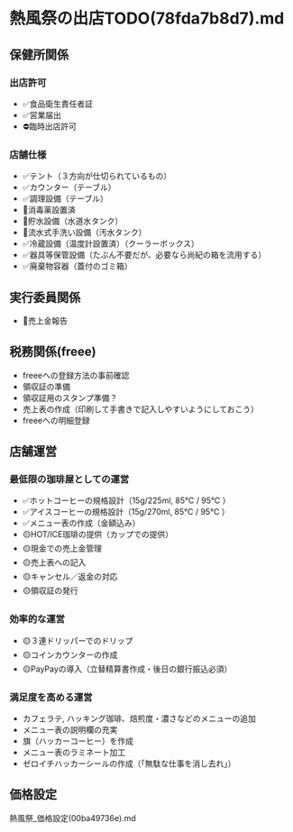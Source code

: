 # 熱風祭の出店TODO(78fda7b8d7).md

## 保健所関係
### 出店許可
- ✅食品衛生責任者証
- ✅営業届出
- ⛔️臨時出店許可

### 店舗仕様
- ✅テント（３方向が仕切られているもの）
- ✅カウンター（テーブル）
- ✅調理設備（テーブル）
- 📌消毒薬設置済
- 📌貯水設備（水道水タンク）
- 📌流水式手洗い設備（汚水タンク）
- ✅冷蔵設備（温度計設置済）（クーラーボックス）
- ✅器具等保管設備（たぶん不要だが、必要なら尚紀の箱を流用する）
- ✅廃棄物容器（蓋付のゴミ箱）

## 実行委員関係
- 📌売上金報告

## 税務関係(freee)
- freeeへの登録方法の事前確認
- 領収証の準備
- 領収証用のスタンプ準備？
- 売上表の作成（印刷して手書きで記入しやすいようにしておこう）
- freeeへの明細登録

## 店舗運営
### 最低限の珈琲屋としての運営
- ✅ホットコーヒーの規格設計（15g/225ml, 85℃ / 95℃ ）
- ✅アイスコーヒーの規格設計（15g/270ml, 85℃ / 95℃ ）
- ✅メニュー表の作成（金額込み）
- 🟡HOT/ICE珈琲の提供（カップでの提供）
- 🟡現金での売上金管理
- 🟡売上表への記入
- 🟡キャンセル／返金の対応
- 🟡領収証の発行
### 効率的な運営
- 🟡３連ドリッパーでのドリップ
- 🟡コインカウンターの作成
- 🟡PayPayの導入（立替精算書作成・後日の銀行振込必須）
### 満足度を高める運営
- カフェラテ, ハッキング珈琲、焙煎度・濃さなどのメニューの追加
- メニュー表の説明欄の充実
- 旗（ハッカーコーヒー）を作成
- メニュー表のラミネート加工
- ゼロイチハッカーシールの作成（「無駄な仕事を消し去れ」）

## 価格設定
熱風祭_価格設定(00ba49736e).md









